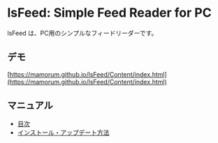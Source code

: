 # lsFeed: Simple Feed Reader for PC
lsFeed は、PC用のシンプルなフィードリーダーです。


## デモ
[https://mamorum.github.io/lsFeed/Content/index.html](https://mamorum.github.io/lsFeed/Content/index.html)


## マニュアル
- [目次](https://web-dev.hatenablog.com/entry/lsfeed/manual/table-of-contents)
- [インストール・アップデート方法](https://web-dev.hatenablog.com/entry/lsfeed/manual/overview-install)
